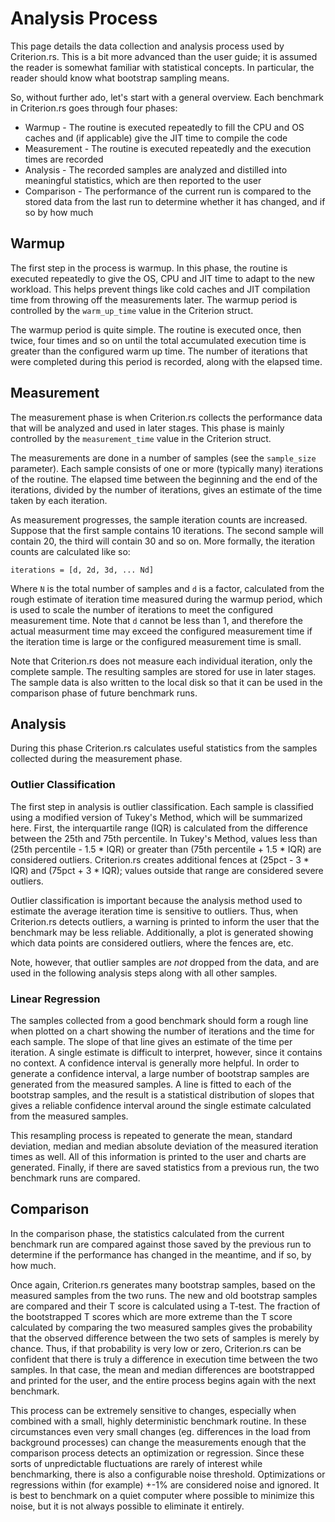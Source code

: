 # Analysis Process #

This page details the data collection and analysis process used by Criterion.rs. This is a bit more advanced than the user guide; it is assumed the reader is somewhat familiar with statistical concepts. In particular, the reader should know what bootstrap sampling means.

So, without further ado, let's start with a general overview. Each benchmark in Criterion.rs goes through four phases:

* Warmup - The routine is executed repeatedly to fill the CPU and OS caches and (if applicable) give the JIT time to compile the code
* Measurement - The routine is executed repeatedly and the execution times are recorded
* Analysis - The recorded samples are analyzed and distilled into meaningful statistics, which are then reported to the user
* Comparison - The performance of the current run is compared to the stored data from the last run to determine whether it has changed, and if so by how much

## Warmup ##

The first step in the process is warmup. In this phase, the routine is executed repeatedly to give the OS, CPU and JIT time to adapt to the new workload. This helps prevent things like cold caches and JIT compilation time from throwing off the measurements later. The warmup period is controlled by the `warm_up_time` value in the Criterion struct.

The warmup period is quite simple. The routine is executed once, then twice, four times and so on until the total accumulated execution time is greater than the configured warm up time. The number of iterations that were completed during this period is recorded, along with the elapsed time.

## Measurement ##

The measurement phase is when Criterion.rs collects the performance data that will be analyzed and used in later stages. This phase is mainly controlled by the `measurement_time` value in the Criterion struct.

The measurements are done in a number of samples (see the `sample_size` parameter). Each sample consists of one or more (typically many) iterations of the routine. The elapsed time between the beginning and the end of the iterations, divided by the number of iterations, gives an estimate of the time taken by each iteration.

As measurement progresses, the sample iteration counts are increased. Suppose that the first sample contains 10 iterations. The second sample will contain 20, the third will contain 30 and so on. More formally, the iteration counts are calculated like so:

`iterations = [d, 2d, 3d, ... Nd]`

Where `N` is the total number of samples and `d` is a factor, calculated from the rough estimate of iteration time measured during the warmup period, which is used to scale the number of iterations to meet the configured measurement time. Note that `d` cannot be less than 1, and therefore the actual measurment time may exceed the configured measurement time if the iteration time is large or the configured measurement time is small.

Note that Criterion.rs does not measure each individual iteration, only the complete sample. The resulting samples are stored for use in later stages. The sample data is also written to the local disk so that it can be used in the comparison phase of future benchmark runs.

## Analysis ##

During this phase Criterion.rs calculates useful statistics from the samples collected during the measurement phase.

### Outlier Classification ###

The first step in analysis is outlier classification. Each sample is classified using a modified version of Tukey's Method, which will be summarized here. First, the interquartile range (IQR) is calculated from the difference between the 25th and 75th percentile. In Tukey's Method, values less than (25th percentile - 1.5 * IQR) or greater than (75th percentile + 1.5 * IQR) are considered outliers. Criterion.rs creates additional fences at (25pct - 3 * IQR) and (75pct + 3 * IQR); values outside that range are considered severe outliers.

Outlier classification is important because the analysis method used to estimate the average iteration time is sensitive to outliers. Thus, when Criterion.rs detects outliers, a warning is printed to inform the user that the benchmark may be less reliable. Additionally, a plot is generated showing which data points are considered outliers, where the fences are, etc.

Note, however, that outlier samples are _not_ dropped from the data, and are used in the following analysis steps along with all other samples.

### Linear Regression ###

The samples collected from a good benchmark should form a rough line when plotted on a chart showing the number of iterations and the time for each sample. The slope of that line gives an estimate of the time per iteration. A single estimate is difficult to interpret, however, since it contains no context. A confidence interval is generally more helpful. In order to generate a confidence interval, a large number of bootstrap samples are generated from the measured samples. A line is fitted to each of the bootstrap samples, and the result is a statistical distribution of slopes that gives a reliable confidence interval around the single estimate calculated from the measured samples.

This resampling process is repeated to generate the mean, standard deviation, median and median absolute deviation of the measured iteration times as well. All of this information is printed to the user and charts are generated. Finally, if there are saved statistics from a previous run, the two benchmark runs are compared.

## Comparison ##

In the comparison phase, the statistics calculated from the current benchmark run are compared against those saved by the previous run to determine if the performance has changed in the meantime, and if so, by how much.

Once again, Criterion.rs generates many bootstrap samples, based on the measured samples from the two runs. The new and old bootstrap samples are compared and their T score is calculated using a T-test. The fraction of the bootstrapped T scores which are more extreme than the T score calculated by comparing the two measured samples gives the probability that the observed difference between the two sets of samples is merely by chance. Thus, if that probability is very low or zero, Criterion.rs can be confident that there is truly a difference in execution time between the two samples. In that case, the mean and median differences are bootstrapped and printed for the user, and the entire process begins again with the next benchmark.

This process can be extremely sensitive to changes, especially when combined with a small, highly deterministic benchmark routine. In these circumstances even very small changes (eg. differences in the load from background processes) can change the measurements enough that the comparison process detects an optimization or regression. Since these sorts of unpredictable fluctuations are rarely of interest while benchmarking, there is also a configurable noise threshold. Optimizations or regressions within (for example) +-1% are considered noise and ignored. It is best to benchmark on a quiet computer where possible to minimize this noise, but it is not always possible to eliminate it entirely.